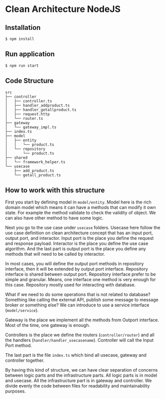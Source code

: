# Clean Architecture NodeJS

## Installation
```shell
$ npm install 
```

## Run application
```shell
$ npm run start
```

## Code Structure
```text
src
├── controller
│   ├── controller.ts
│   ├── handler_addproduct.ts
│   ├── handler_getallproduct.ts
│   ├── request.http
│   └── router.ts
├── gateway
│   └── gateway_impl.ts
├── index.ts
├── model
│   ├── entity
│   │   └── product.ts
│   └── repository
│       └── product.ts
├── shared
│   └── framework_helper.ts
└── usecase
    ├── add_product.ts
    └── getall_product.ts
```

## How to work with this structure
First you start by defining model in `model/entity`. Model here is the rich domain model which means it can have a methods that can modify it own state.
For example the method validate to check the validity of object. We can also have other method to have some logic. 

Next you go to the use case under `usecase` folders. Usecase here follow the use case definition on clean architecture concept that has an input port, output port, and interactor.
Input port is the place you define the request and response payload. Interactor is the place you define the use case algorithm. 
And the last part is output port is the place you define any methods that will need to be called by interactor.

In most cases, you will define the output port methods in repository interface, then it will be extended by output port interface. 
Repository interface is shared between output port.
Repository interface prefer to be simple and granular. Means, one interface one method is very enough for this case.
Repository mostly used for interacting with database.

What if we need to do some operations that is not related to database? 
Something like calling the external API, publish some message to message broker or something else?
We can introduce to use a service interface (`model/service`). 

Gateway is the place we implement all the methods from Outport interface. Most of the time, one gateway is enough.

Controllers is the place we define the routers (`controller/router`) and all the handlers (`handler/handler_usecasename`).
Controller will call the Input Port method.

The last part is the file `index.ts` which bind all usecase, gateway and controller together.

By having this kind of structure, we can have clear separation of concerns between logic parts and the infrastructure parts.
All logic parts is in model and usecase. All the infrastructure part is in gateway and controller.
We divide evenly the code between files for readability and maintainability purposes. 



